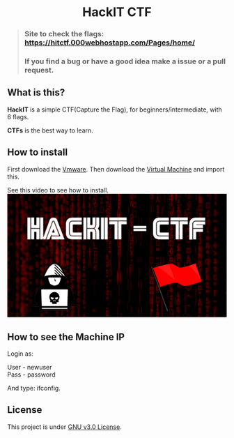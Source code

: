 <h1 align="center"> HackIT CTF </h1>

>### Site to check the flags: https://hitctf.000webhostapp.com/Pages/home/
>### If you find a bug or have a good idea make a issue or a pull request.

## What is this?
**HackIT** is a simple CTF(Capture the Flag), for beginners/intermediate, with 6 flags.

**CTFs** is the best way to learn.

## How to install
First download the [Vmware](https://www.vmware.com/br/products/workstation-player/workstation-player-evaluation.html). Then download the [Virtual Machine](https://drive.google.com/drive/folders/1gkEku3bf6uX_KPNKwhBXn9Vx_TTdgCdN?usp=sharing) and import this.

See this video to see how to install.
[![Installing HackIT CTF Machine](.youtube_thumb/thumb.png)](https://www.youtube.com/watch?v=i8KQEczPyNI)

## How to see the Machine IP
Login as:

User - newuser                                                                                                                          
Pass - password

And type: ifconfig.

## License
This project is under [GNU v3.0 License](LICENSE).
